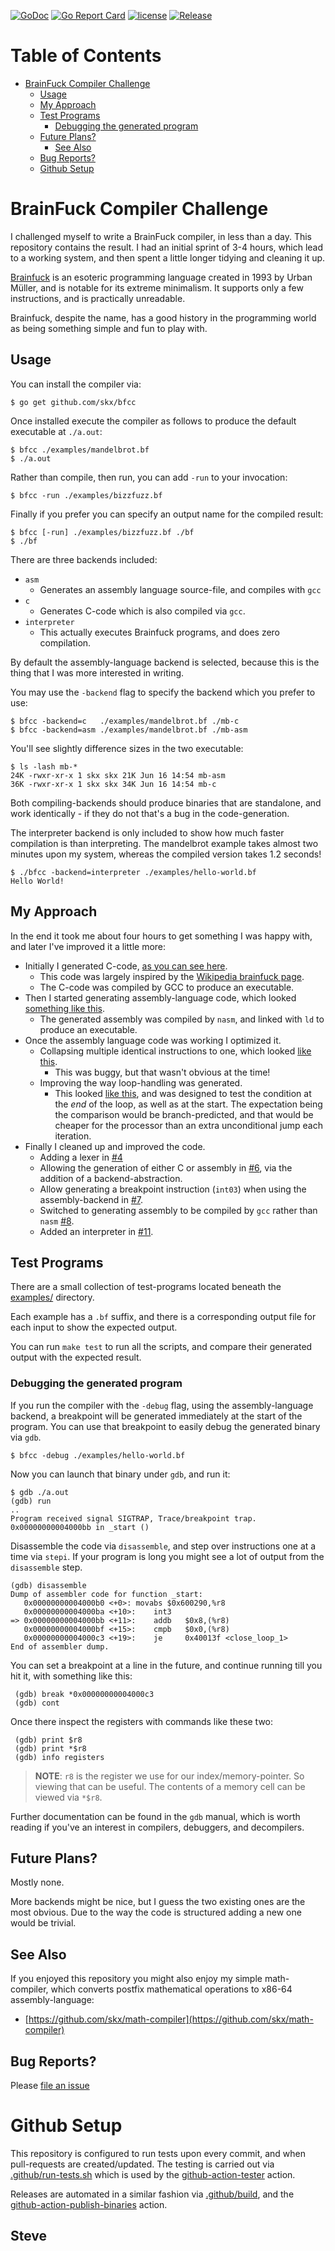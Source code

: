 [![GoDoc](https://img.shields.io/static/v1?label=godoc&message=reference&color=blue)](https://pkg.go.dev/github.com/skx/bfcc)
[![Go Report Card](https://goreportcard.com/badge/github.com/skx/bfcc)](https://goreportcard.com/report/github.com/skx/bfcc)
[![license](https://img.shields.io/github/license/skx/bfcc.svg)](https://github.com/skx/bfcc/blob/master/LICENSE)
[![Release](https://img.shields.io/github/release/skx/bfcc.svg)](https://github.com/skx/bfcc/releases/latest)

Table of Contents
=================

* [BrainFuck Compiler Challenge](#brainfuck-compiler-challenge)
   * [Usage](#usage)
   * [My Approach](#my-approach)
   * [Test Programs](#test-programs)
      * [Debugging the generated program](#debugging-the-generated-program)
   * [Future Plans?](#future-plans)
      * [See Also](#see-also)
   * [Bug Reports?](#bug-reports)
   * [Github Setup](#github-setup)



# BrainFuck Compiler Challenge

I challenged myself to write a BrainFuck compiler, in less than a day.  This repository contains the result.  I had an initial sprint of 3-4 hours, which lead to a working system, and then spent a little longer tidying and cleaning it up.

[Brainfuck](https://en.wikipedia.org/wiki/Brainfuck) is an esoteric programming language created in 1993 by Urban Müller, and is notable for its extreme minimalism.  It supports only a few instructions, and is practically unreadable.

Brainfuck, despite the name, has a good history in the programming world as being something simple and fun to play with.



## Usage

You can install the compiler via:

    $ go get github.com/skx/bfcc

Once installed execute the compiler as follows to produce the default executable at `./a.out`:

    $ bfcc ./examples/mandelbrot.bf
    $ ./a.out

Rather than compile, then run, you can add `-run` to your invocation:

    $ bfcc -run ./examples/bizzfuzz.bf

Finally if you prefer you can specify an output name for the compiled result:

    $ bfcc [-run] ./examples/bizzfuzz.bf ./bf
    $ ./bf

There are three backends included:

* `asm`
  * Generates an assembly language source-file, and compiles with `gcc`
* `c`
  * Generates C-code which is also compiled via `gcc`.
* `interpreter`
  * This actually executes Brainfuck programs, and does zero compilation.


By default the assembly-language backend is selected, because this is the thing that I was more interested in writing.

You may use the `-backend` flag to specify the backend which you prefer to use:

    $ bfcc -backend=c   ./examples/mandelbrot.bf ./mb-c
    $ bfcc -backend=asm ./examples/mandelbrot.bf ./mb-asm

You'll see slightly difference sizes in the two executable:

    $ ls -lash mb-*
    24K -rwxr-xr-x 1 skx skx 21K Jun 16 14:54 mb-asm
    36K -rwxr-xr-x 1 skx skx 34K Jun 16 14:54 mb-c

Both compiling-backends should produce binaries that are standalone, and work identically - if they do not that's a bug in the code-generation.

The interpreter backend is only included to show how much faster compilation is than interpreting.  The mandelbrot example takes almost two minutes upon my system, whereas the compiled version takes 1.2 seconds!

    $ ./bfcc -backend=interpreter ./examples/hello-world.bf
    Hello World!



## My Approach

In the end it took me about four hours to get something I was happy with, and later I've improved it a little more:

* Initially I generated C-code, [as you can see here](https://github.com/skx/bfcc/blob/cadb19d6c75a5febde56f53423a9668ee8f6bd25/main.go).
  * This code was largely inspired by the [Wikipedia brainfuck page](https://en.wikipedia.org/wiki/Brainfuck).
  * The C-code was compiled by GCC to produce an executable.
* Then I started generating assembly-language code, which looked [something like this](https://github.com/skx/bfcc/blob/aebb14ccb548a2249bc32bb1f82fe9070518cc3c/main.go).
  * The generated assembly was compiled by `nasm`, and linked with `ld` to produce an executable.
* Once the assembly language code was working I optimized it.
  * Collapsing multiple identical instructions to one, which looked [like this](https://github.com/skx/bfcc/blob/91d6712bcb4b41e9fd963f60da2753d62ee789d1/main.go).
    * This was buggy, but that wasn't obvious at the time!
  * Improving the way loop-handling was generated.
    * This looked [like this](https://github.com/skx/bfcc/blob/88e2551fbafea7814de7fe6d7ef5df2b5a47abe2/main.go), and was designed to test the condition at the _end_ of the loop, as well as at the start.  The expectation being the comparison would be branch-predicted, and that would be cheaper for the processor than an extra unconditional jump each iteration.
* Finally I cleaned up and improved the code.
  * Adding a lexer in [#4](https://github.com/skx/bfcc/pull/4)
  * Allowing the generation of either C or assembly in [#6](https://github.com/skx/bfcc/pull/6), via the addition of a backend-abstraction.
  * Allow generating a breakpoint instruction (`int03`) when using the assembly-backend in [#7](https://github.com/skx/bfcc/pull/7).
  * Switched to generating assembly to be compiled by `gcc` rather than `nasm` [#8](https://github.com/skx/bfcc/pull/8).
  * Added an interpreter in [#11](https://github.com/skx/bfcc/pull/12).



## Test Programs

There are a small collection of test-programs located beneath the [examples/](examples/) directory.

Each example has a `.bf` suffix, and there is a corresponding output file for each input to show the expected output.

You can run `make test` to run all the scripts, and compare their generated output with the expected result.



### Debugging the generated program

If you run the compiler with the `-debug` flag, using the assembly-language
backend, a breakpoint will be generated immediately at the start of the
program.  You can use that breakpoint to easily debug the generated binary
via `gdb`.

    $ bfcc -debug ./examples/hello-world.bf

Now you can launch that binary under `gdb`, and run it:

    $ gdb ./a.out
    (gdb) run
    ..
    Program received signal SIGTRAP, Trace/breakpoint trap.
    0x00000000004000bb in _start ()

Disassemble the code via `disassemble`, and step over instructions one at a time via `stepi`.  If your program is long you might see a lot of output from the `disassemble` step.

    (gdb) disassemble
    Dump of assembler code for function _start:
       0x00000000004000b0 <+0>:	movabs $0x600290,%r8
       0x00000000004000ba <+10>:	int3
    => 0x00000000004000bb <+11>:	addb   $0x8,(%r8)
       0x00000000004000bf <+15>:	cmpb   $0x0,(%r8)
       0x00000000004000c3 <+19>:	je     0x40013f <close_loop_1>
    End of assembler dump.

You can set a breakpoint at a line in the future, and continue running till
you hit it, with something like this:

     (gdb) break *0x00000000004000c3
     (gdb) cont

Once there inspect the registers with commands like these two:

     (gdb) print $r8
     (gdb) print *$r8
     (gdb) info registers

> **NOTE**: `r8` is the register we use for our index/memory-pointer.  So viewing that can be useful.  The contents of a memory cell can be viewed via `*$r8`.

Further documentation can be found in the `gdb` manual, which is worth reading
if you've an interest in compilers, debuggers, and decompilers.




## Future Plans?

Mostly none.

More backends might be nice, but I guess the two existing ones are the most obvious.  Due to the way the code is structured adding a new one would be trivial.




## See Also

If you enjoyed this repository you might also enjoy my simple math-compiler, which converts postfix mathematical operations to x86-64 assembly-language:

* [https://github.com/skx/math-compiler](https://github.com/skx/math-compiler)




## Bug Reports?

Please [file an issue](https://github.com/skx/bfcc/issues)




# Github Setup

This repository is configured to run tests upon every commit, and when
pull-requests are created/updated.  The testing is carried out via
[.github/run-tests.sh](.github/run-tests.sh) which is used by the
[github-action-tester](https://github.com/skx/github-action-tester) action.

Releases are automated in a similar fashion via [.github/build](.github/build),
and the [github-action-publish-binaries](https://github.com/skx/github-action-publish-binaries) action.


Steve
--
